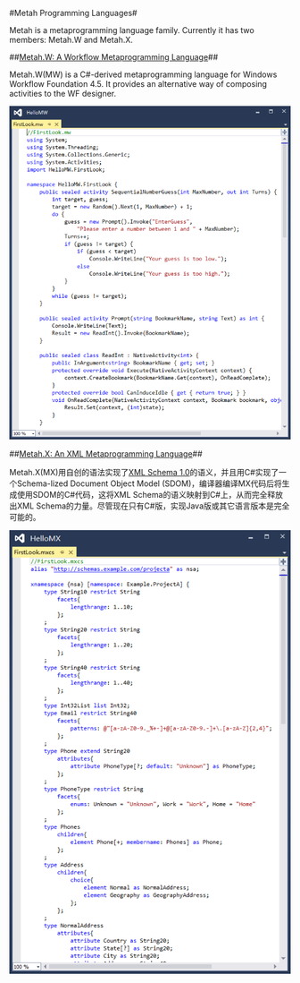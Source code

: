 #Metah Programming Languages#

Metah is a metaprogramming language family. Currently it has two members: Metah.W and Metah.X.

##[Metah.W: A Workflow Metaprogramming Language](Docs/MW.md)##

Metah.W(MW) is a C#-derived metaprogramming language for Windows Workflow Foundation 4.5. It provides an alternative way of composing activities to the WF designer.

![](Docs/W.png)

##[Metah.X: An XML Metaprogramming Language](https://metah.codeplex.com/wikipage?title=Metah.X%3a%20An%20XML%20Metaprogramming%20Language&referringTitle=Home)##

Metah.X(MX)用自创的语法实现了[XML Schema 1.0](http://www.w3.org/TR/xmlschema-1/)的语义，并且用C#实现了一个Schema-lized Document Object Model (SDOM)，编译器编译MX代码后将生成使用SDOM的C#代码，这将XML Schema的语义映射到C#上，从而完全释放出XML Schema的力量。尽管现在只有C#版，实现Java版或其它语言版本是完全可能的。

![](Docs/X.png)
